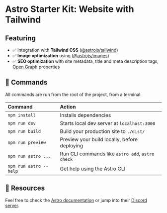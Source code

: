 # Astro Starter Kit: Website with Tailwind

## Featuring

- ✅ Integration with **Tailwind CSS** ([@astrojs/tailwind](https://docs.astro.build/en/guides/integrations-guide/tailwind/))
- ✅ **Image optimization** using ([@astrojs/images](https://docs.astro.build/en/guides/integrations-guide/image/))
- ✅ **SEO optimization** with site metadata, title and meta description tags, [Open Graph](https://www.opengraph.xyz) properties

## 🧞 Commands

All commands are run from the root of the project, from a terminal:

| Command                | Action                                           |
| :--------------------- | :----------------------------------------------- |
| `npm install`          | Installs dependencies                            |
| `npm run dev`          | Starts local dev server at `localhost:3000`      |
| `npm run build`        | Build your production site to `./dist/`          |
| `npm run preview`      | Preview your build locally, before deploying     |
| `npm run astro ...`    | Run CLI commands like `astro add`, `astro check` |
| `npm run astro --help` | Get help using the Astro CLI                     |

## 👀 Resources

Feel free to check the [Astro documentation](https://docs.astro.build) or jump into their [Discord server](https://astro.build/chat).
